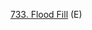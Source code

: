 
[733. Flood Fill](https://github.com/tatadyj/leetcode/blob/main/733.flood-fill/733.flood-fill.py) (E)